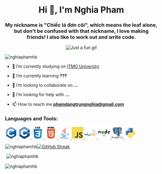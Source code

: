 <h1 align="center">Hi 👋, I'm Nghia Pham</h1>
<h3 align="center">My nickname is "Chiếc lá đơn côi", which means the leaf alone, but don't be confused with that nickname, I love making friends! I also like to work out and write code.</h3>

<p align="center">
  <img src="https://i.imgur.com/kIDPmrd.gif" alt="Just a fun gif">
</p>


<p align="left"> <img src="https://komarev.com/ghpvc/?username=nghiaphamhb&label=Profile%20views&color=0e75b6&style=flat" alt="nghiaphamhb" /> </p>

- 🔭 I’m currently studying on [ITMO University](https://en.itmo.ru/)

- 🌱 I’m currently learning **???**

- 👯 I’m looking to collaborate on **...**

- 🤝 I’m looking for help with **...**

- 📫 How to reach me **phamdangtrungnghia@gmail.com**

<p align="left">
</p>

<h3 align="left">Languages and Tools:</h3>
<p align="left"> <a href="https://www.cprogramming.com/" target="_blank" rel="noreferrer"> <img src="https://raw.githubusercontent.com/devicons/devicon/master/icons/c/c-original.svg" alt="c" width="40" height="40"/> </a> <a href="https://www.w3schools.com/cpp/" target="_blank" rel="noreferrer"> <img src="https://raw.githubusercontent.com/devicons/devicon/master/icons/cplusplus/cplusplus-original.svg" alt="cplusplus" width="40" height="40"/> </a> <a href="https://www.w3schools.com/css/" target="_blank" rel="noreferrer"> <img src="https://raw.githubusercontent.com/devicons/devicon/master/icons/css3/css3-original-wordmark.svg" alt="css3" width="40" height="40"/> </a> <a href="https://www.w3.org/html/" target="_blank" rel="noreferrer"> <img src="https://raw.githubusercontent.com/devicons/devicon/master/icons/html5/html5-original-wordmark.svg" alt="html5" width="40" height="40"/> </a> <a href="https://www.java.com" target="_blank" rel="noreferrer"> <img src="https://raw.githubusercontent.com/devicons/devicon/master/icons/java/java-original.svg" alt="java" width="40" height="40"/> </a> <a href="https://developer.mozilla.org/en-US/docs/Web/JavaScript" target="_blank" rel="noreferrer"> <img src="https://raw.githubusercontent.com/devicons/devicon/master/icons/javascript/javascript-original.svg" alt="javascript" width="40" height="40"/> </a> <a href="https://www.mysql.com/" target="_blank" rel="noreferrer"> <img src="https://raw.githubusercontent.com/devicons/devicon/master/icons/mysql/mysql-original-wordmark.svg" alt="mysql" width="40" height="40"/> </a> <a href="https://nodejs.org" target="_blank" rel="noreferrer"> <img src="https://raw.githubusercontent.com/devicons/devicon/master/icons/nodejs/nodejs-original-wordmark.svg" alt="nodejs" width="40" height="40"/> </a> <a href="https://www.postgresql.org" target="_blank" rel="noreferrer"> <img src="https://raw.githubusercontent.com/devicons/devicon/master/icons/postgresql/postgresql-original-wordmark.svg" alt="postgresql" width="40" height="40"/> </a> <a href="https://www.python.org" target="_blank" rel="noreferrer"> <img src="https://raw.githubusercontent.com/devicons/devicon/master/icons/python/python-original.svg" alt="python" width="40" height="40"/> </a> </p>

<p><img align="left" src="https://github-readme-stats.vercel.app/api/top-langs?username=nghiaphamhb&show_icons=true&locale=en&layout=compact" alt="nghiaphamhb" /></p>
<a href="https://git.io/streak-stats"><img src="https://streak-stats.demolab.com?user=nghiaphamhb&theme=dark" alt="GitHub Streak" /></a>

<p>&nbsp;<img align="center" src="https://github-readme-stats.vercel.app/api?username=nghiaphamhb&show_icons=true&locale=en" alt="nghiaphamhb" /></p>

<p><img align="center" src="https://github-readme-streak-stats.herokuapp.com/?user=nghiaphamhb&" alt="nghiaphamhb" /></p>





